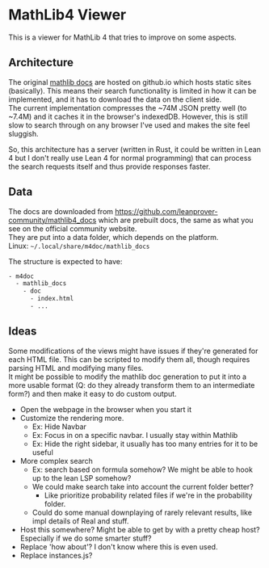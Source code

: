 # MathLib4 Viewer
This is a viewer for MathLib 4 that tries to improve on some aspects.

## Architecture
The original [mathlib docs](https://leanprover-community.github.io/mathlib4_docs/) are hosted on github.io which hosts static sites (basically). This means their search functionality is limited in how it can be implemented, and it has to download the data on the client side.  
The current implementation compresses the ~74M JSON pretty well (to ~7.4M) and it caches it in the browser's indexedDB. However, this is still slow to search through on any browser I've used and makes the site feel sluggish.  

So, this architecture has a server (written in Rust, it could be written in Lean 4 but I don't really use Lean 4 for normal programming) that can process the search requests itself and thus provide responses faster.

## Data
The docs are downloaded from https://github.com/leanprover-community/mathlib4_docs which are prebuilt docs, the same as what you see on the official community website.  
They are put into a data folder, which depends on the platform.  
Linux: `~/.local/share/m4doc/mathlib_docs`

The structure is expected to have:
```bash
- m4doc
  - mathlib_docs
    - doc
      - index.html
      - ...
```

## Ideas
Some modifications of the views might have issues if they're generated for each HTML file. This can be scripted to modify them all, though requires parsing HTML and modifying many files.  
It might be possible to modify the mathlib doc generation to put it into a more usable format (Q: do they already transform them to an intermediate form?) and then make it easy to do custom output.

- Open the webpage in the browser when you start it
- Customize the rendering more.
    - Ex: Hide Navbar
    - Ex: Focus in on a specific navbar. I usually stay within Mathlib
    - Ex: Hide the right sidebar, it usually has too many entries for it to be useful
- More complex search
    - Ex: search based on formula somehow? We might be able to hook up to the lean LSP somehow?
    - We could make search take into account the current folder better?
        - Like prioritize probability related files if we're in the probability folder.
    - Could do some manual downplaying of rarely relevant results, like impl details of Real and stuff.
- Host this somewhere? Might be able to get by with a pretty cheap host? Especially if we do some smarter stuff?
- Replace 'how about'? I don't know where this is even used.
- Replace instances.js?